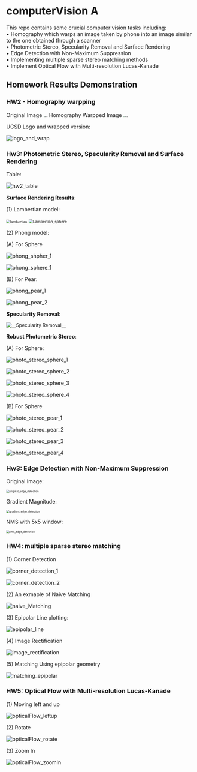 # computerVision A
This repo contains some crucial computer vision tasks including: <br>
•	Homography which warps an image taken by phone into an image similar to the one obtained through a scanner <br>
•	Photometric Stereo, Specularity Removal and Surface Rendering<br>
•	Edge Detection with Non-Maximum Suppression<br>
•	Implementing multiple sparse stereo matching methods<br>
•	Implement Optical Flow with Multi-resolution Lucas-Kanade<br>

## Homework Results Demonstration

### HW2 - Homography warpping

Original Image
<img src="./Results_demo/photo.jpg" alt="photo" style="zoom:20%;" />
Homography Warpped Image
<img src="./Results_demo/warp2.png" alt="warp2" style="zoom:22%;" />

UCSD Logo and wrapped version:

![logo_and_wrap](./Results_demo/logo_and_wrap.png)

### Hw3: Photometric Stereo, Specularity Removal and Surface Rendering

Table:

<img src="./Results_demo/hw2_table.png" alt="hw2_table" style="zoom:0%;" />

__Surface Rendering Results__:

(1) Lambertian model:

<img src="./Results_demo/lambertian_pear.png" alt="lambertian" style="zoom:65%;">               <img src="Results_demo/Lambertian_sphere.png" alt="Lambertian_sphere" style="zoom:72%;">

(2) Phong model:

(A) For Sphere

![phong_shpher_1](./Results_demo/phong_sphere_1.png)

![phong_sphere_1](./Results_demo/phong_sphere_2.png)

(B) For Pear:

![phong_pear_1](./Results_demo/phong_pear_1.png)

![phong_pear_2](./Results_demo/phong_pear_2.png)

 __Specularity Removal__:

<img src="./Results_demo/Specularity Removal.png" alt="__Specularity Removal__" style="zoom:90%;">

__Robust Photometric Stereo__:

(A) For Sphere:

![photo_stereo_sphere_1](./Results_demo/photo_stereo_sphere_1.png)

![photo_stereo_sphere_2](./Results_demo/photo_stereo_sphere_2.png)

![photo_stereo_sphere_3](./Results_demo/photo_stereo_sphere_3.png)

![photo_stereo_sphere_4](./Results_demo/photo_stereo_sphere_4.png)

(B) For Sphere

![photo_stereo_pear_1](./Results_demo/photo_stereo_pear_1.png)



![photo_stereo_pear_2](./Results_demo/photo_stereo_pear_2.png)

![photo_stereo_pear_3](./Results_demo/photo_stereo_pear_3.png)

![photo_stereo_pear_4](./Results_demo/photo_stereo_pear_4.png)

### Hw3: Edge Detection with Non-Maximum Suppression

Original Image:

<img src="./Results_demo/original_edge_detection.png" alt="original_edge_detection" style="zoom:50%;" />

Gradient Magnitude:

<img src="./Results_demo/gradient_edge_detection.png" alt="gradient_edge_detection" style="zoom:50%;" />

NMS with 5x5 window:

<img src="./Results_demo/nms_edge_detection.png" alt="nms_edge_detection" style="zoom:50%;" />



### HW4: multiple sparse stereo matching

(1) Corner Detection

![corner_detection_1](./Results_demo/corner_detection_1.png)

![corner_detection_2](./Results_demo/corner_detection_2.png)



(2) An exmaple of Naive Matching

![naive_Matching](./Results_demo/naive_Matching.png)

(3) Epipolar Line plotting:

![epipolar_line](./Results_demo/epipolar_line.png)

(4) Image Rectification

![image_rectification](./Results_demo/image_rectification.png)

(5) Matching Using epipolar geometry

![matching_epipolar](./Results_demo/matching_epipolar.png)

### HW5: Optical Flow with Multi-resolution Lucas-Kanade 

(1) Moving left and up

![opticalFlow_leftup](./Results_demo/opticalFlow_leftup.png)

(2) Rotate

![opticalFlow_rotate](./Results_demo/opticalFlow_rotate.png)

(3) Zoom In

![opticalFlow_zoomIn](./Results_demo/opticalFlow_zoomIn.png)

